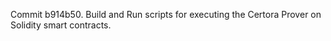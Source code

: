 Commit b914b50.                    Build and Run scripts for executing the Certora Prover on Solidity smart contracts.